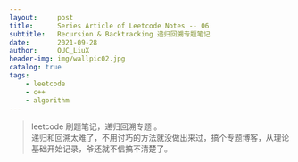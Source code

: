 ```yaml
---
layout:     post
title:      Series Article of Leetcode Notes -- 06
subtitle:   Recursion & Backtracking 递归回溯专题笔记      
date:       2021-09-28
author:     OUC_LiuX
header-img: img/wallpic02.jpg
catalog: true
tags:
    - leetcode      
    - c++     
    - algorithm            
---     
```


> leetcode 刷题笔记，递归回溯专题  。     
递归和回溯太难了，不用讨巧的方法就没做出来过，搞个专题博客，从理论基础开始记录，爷还就不信搞不清楚了。  